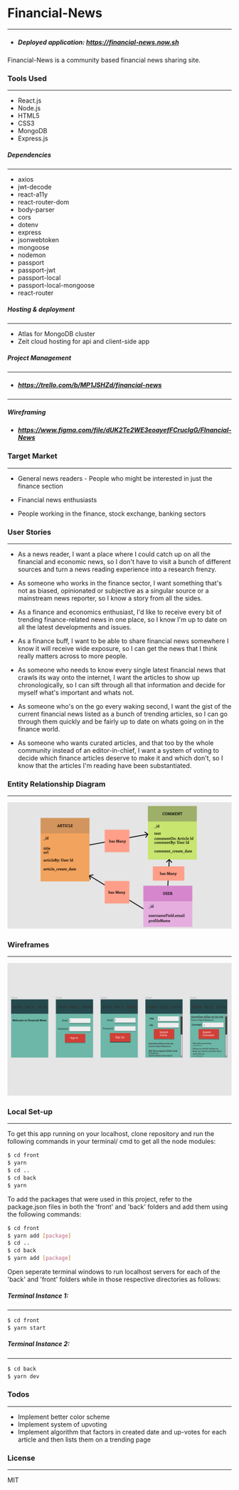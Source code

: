 # Financial-News
----

* ##### Deployed application: https://financial-news.now.sh

Financial-News is a community based financial news sharing site.

### Tools Used
----
* React.js
* Node.js
* HTML5
* CSS3
* MongoDB
* Express.js
##### Dependencies 
----
*  axios
* jwt-decode 
* react-a11y
* react-router-dom
* body-parser
* cors
* dotenv
* express
* jsonwebtoken
* mongoose
* nodemon
* passport
* passport-jwt
* passport-local
* passport-local-mongoose
* react-router

##### Hosting & deployment
----
* Atlas for MongoDB cluster
* Zeit cloud hosting for api and client-side app
##### Project Management
----
* ##### https://trello.com/b/MP1JSHZd/financial-news
----
##### Wireframing
* ##### https://www.figma.com/file/dUK2Te2WE3eoayefFCrucIgG/FInancial-News
### Target Market
----
* General news  readers - People who might be interested in just the finance section

* Financial news enthusiasts

* People working in the finance, stock exchange, banking sectors

### User Stories
----
* As a news reader, I want a place where I could catch up on all the financial and economic news, so I don't have to visit a bunch of different sources and turn a news reading experience into a research frenzy.

* As someone who works in the finance sector, I want something that's not as biased, opinionated or subjective as a singular source or a mainstream news reporter, so I know a story from all the sides.

* As a finance and economics enthusiast, I'd like to receive every bit of trending finance-related news in one place, so I know I'm up to date on all the latest developments and issues.

* As a finance buff, I want to be able to share financial news somewhere I know it will receive wide exposure, so I can get the news that I think really matters across to more people.

* As someone who needs to know every single latest financial news that crawls its way onto the internet, I want the articles to show up chronologically, so I can sift through all that information and decide for myself what's important and whats not.

* As someone who's on the go every waking second, I want the gist of the current financial news listed as a bunch of trending articles, so I can go through them quickly and be fairly up to date on whats going on in the finance world.

* As someone who wants curated articles, and that too by the whole community instead of an editor-in-chief, I want a system of voting to decide which finance articles deserve to make it and which don't, so I know that the articles I'm reading have been substantiated.

### Entity Relationship Diagram
----
![alt text](https://raw.githubusercontent.com/muhammad-awan/financial-news/master/ERD.png)
### Wireframes 
----
![alt text](https://raw.githubusercontent.com/muhammad-awan/financial-news/master/Wireframes.PNG)

### Local Set-up
----

To get this app running on your localhost, clone repository and run the following commands in your terminal/ cmd to get all the node modules:

```sh
$ cd front
$ yarn 
$ cd ..
$ cd back
$ yarn
```
To add the packages that were used in this project, refer to the package.json files in both the 'front' and 'back' folders and add them using the following commands:
```sh
$ cd front
$ yarn add [package] 
$ cd ..
$ cd back
$ yarn add [package] 
```
Open seperate terminal windows to run localhost servers for each of the 'back' and 'front' folders while in those respective directories as follows:

##### Terminal Instance 1:
----
```sh
$ cd front
$ yarn start
```
##### Terminal Instance 2:
----

```sh
$ cd back
$ yarn dev
```


### Todos
----

 - Implement better color scheme
 - Implement system of upvoting
 - Implement algorithm that factors in created date and up-votes for each article and then lists them on a trending page

### License
----

MIT
